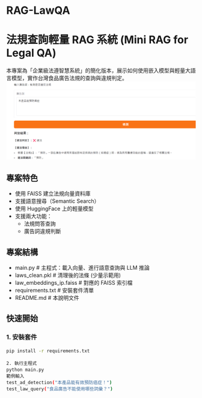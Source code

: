 # RAG-LawQA
# 法規查詢輕量 RAG 系統 (Mini RAG for Legal QA)

本專案為「企業級法遵智慧系統」的簡化版本，展示如何使用嵌入模型與輕量大語言模型，實作台灣食品廣告法規的查詢與違規判定。
![ReguRAG Banner](law.png)

## 專案特色

- 使用 FAISS 建立法規向量資料庫
- 支援語意搜尋（Semantic Search）
- 使用 HuggingFace 上的輕量模型
- 支援兩大功能：
  - 法規問答查詢
  - 廣告詞違規判斷

## 專案結構

- main.py # 主程式：載入向量、進行語意查詢與 LLM 推論
- laws_clean.pkl # 清理後的法條 (少量示範用)
- law_embeddings_ip.faiss # 對應的 FAISS 索引檔
- requirements.txt # 安裝套件清單
- README.md # 本說明文件


## 快速開始

### 1. 安裝套件

```bash
pip install -r requirements.txt

2. 執行主程式
python main.py
範例輸入
test_ad_detection("本產品能有效預防癌症！")
test_law_query("食品廣告不能使用哪些詞彙？")







